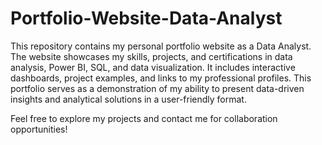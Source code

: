 # Portfolio-Website-Data-Analyst

This repository contains my personal portfolio website as a Data Analyst. The website showcases my skills, projects, and certifications in data analysis, Power BI, SQL, and data visualization. It includes interactive dashboards, project examples, and links to my professional profiles. This portfolio serves as a demonstration of my ability to present data-driven insights and analytical solutions in a user-friendly format.

Feel free to explore my projects and contact me for collaboration opportunities!

